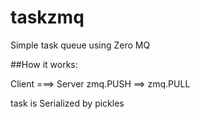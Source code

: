 # taskzmq
Simple task queue using Zero MQ


##How it works:

Client  ===> Server
zmq.PUSH ==> zmq.PULL

task is Serialized by pickles

